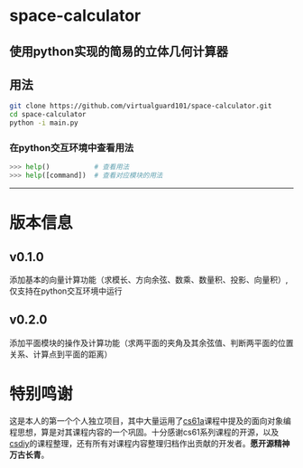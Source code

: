 # space-calculator
## 使用python实现的简易的立体几何计算器

## 用法

```bash
git clone https://github.com/virtualguard101/space-calculator.git
cd space-calculator
python -i main.py
```

### 在python交互环境中查看用法

```python
>>> help()           # 查看用法
>>> help([command])  # 查看对应模块的用法
```

---
# 版本信息

## v0.1.0
添加基本的向量计算功能（求模长、方向余弦、数乘、数量积、投影、向量积）, 仅支持在python交互环境中运行<br>
## v0.2.0
添加平面模块的操作及计算功能（求两平面的夹角及其余弦值、判断两平面的位置关系、计算点到平面的距离）<br>

# 特别鸣谢

这是本人的第一个个人独立项目，其中大量运用了[cs61a](https://cs61a.org/)课程中提及的面向对象编程思想，算是对其课程内容的一个巩固。十分感谢cs61系列课程的开源，以及[csdiy](https://csdiy.wiki/)的课程整理，还有所有对课程内容整理归档作出贡献的开发者。**愿开源精神万古长青**。